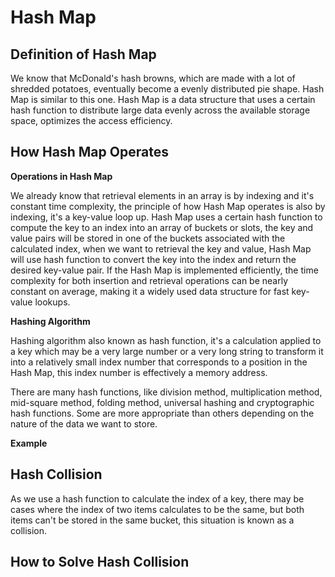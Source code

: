 # Hash Map

## Definition of Hash Map

We know that McDonald's hash browns, which are made with a lot of shredded potatoes, eventually become a evenly distributed pie shape. Hash Map is similar to this one. Hash Map is a data structure that uses a certain hash function to distribute large data evenly across the available storage space, optimizes the access efficiency. 

## How Hash Map Operates

**Operations in Hash Map**

We already know that retrieval elements in an array is by indexing and it's constant time complexity, the principle of how Hash Map operates is also by indexing, it's a key-value loop up. Hash Map uses a certain hash function to compute the key to an index into an array of buckets or slots, the key and value pairs will be stored in one of the buckets associated with the calculated index, when we want to retrieval the key and value, Hash Map will use hash function to convert the key into the index and return the desired key-value pair. If the Hash Map is implemented efficiently, the time complexity for both insertion and retrieval operations can be nearly constant on average, making it a widely used data structure for fast key-value lookups.

**Hashing Algorithm**

Hashing algorithm also known as hash function, it's a calculation applied to a key which may be a very large number or a very long string to transform it into a relatively small index number that corresponds to a position in the Hash Map, this index number is effectively a memory address.

There are many hash functions, like division method, multiplication method, mid-square method, folding method, universal hashing and cryptographic hash functions. Some are more appropriate than others depending on the nature of the data we want to store. 

**Example**

## Hash Collision

As we use a hash function to calculate the index of a key, there may be cases where the index of two items calculates to be the same, but both items can't be stored in the same bucket, this situation is known as a collision.

## How to Solve Hash Collision

